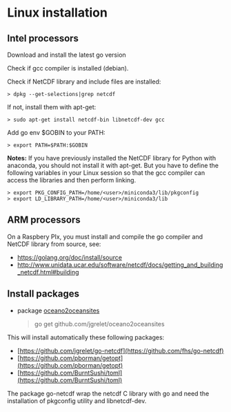 # Linux installation

## Intel processors

Download and install the latest go version

Check if gcc compiler is installed (debian).

Check if NetCDF library and include files are installed:

    > dpkg --get-selections|grep netcdf

If not, install them with apt-get:

    > sudo apt-get install netcdf-bin libnetcdf-dev gcc

Add go env $GOBIN to your PATH:

    > export PATH=$PATH:$GOBIN

**Notes:**
If you have previously installed the NetCDF library for Python with anaconda, you should not install it with apt-get.
But you have to define the following variables in your Linux session so that the gcc compiler can access the libraries and then perform linking.

    > export PKG_CONFIG_PATH=/home/<user>/miniconda3/lib/pkgconfig
    > export LD_LIBRARY_PATH=/home/<user>/miniconda3/lib

## ARM processors

On a Raspbery PIx, you  must install and compile the go compiler and NetCDF library from source, see:

* <https://golang.org/doc/install/source>
* <http://www.unidata.ucar.edu/software/netcdf/docs/getting_and_building_netcdf.html#building>

## Install packages

* package [oceano2oceansites](https://github.com/jgrelet/oceano2oceansites)

    > go get github.com/jgrelet/oceano2oceansites

This will install automatically these following packages:

* [https://github.com/jgrelet/go-netcdf](https://github.com/fhs/go-netcdf)
* [https://github.com/pborman/getopt](https://github.com/pborman/getopt)
* [https://github.com/BurntSushi/toml](https://github.com/BurntSushi/toml)

The package go-netcdf wrap the netcdf C library with go and need the installation of pkgconfig utility and libnetcdf-dev.
